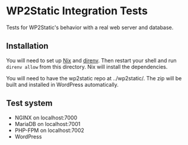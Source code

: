 # WP2Static Integration Tests

Tests for WP2Static's behavior with a real web server and database.

## Installation

You will need to set up [Nix](https://nixos.org/learn.html) and [direnv](https://direnv.net/docs/installation.html). Then restart your shell and run `direnv allow` from this directory. Nix will install the dependencies.

You will need to have the wp2static repo at ../wp2static/. The zip will be built and installed in WordPress automatically.

## Test system

 - NGINX on localhost:7000
 - MariaDB on localhost:7001
 - PHP-FPM on localhost:7002
 - WordPress